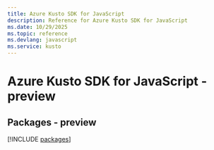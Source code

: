 ```yaml
---
title: Azure Kusto SDK for JavaScript
description: Reference for Azure Kusto SDK for JavaScript
ms.date: 10/29/2025
ms.topic: reference
ms.devlang: javascript
ms.service: kusto
---
```

# Azure Kusto SDK for JavaScript - preview
## Packages - preview
[!INCLUDE [packages](kusto-index.md)]